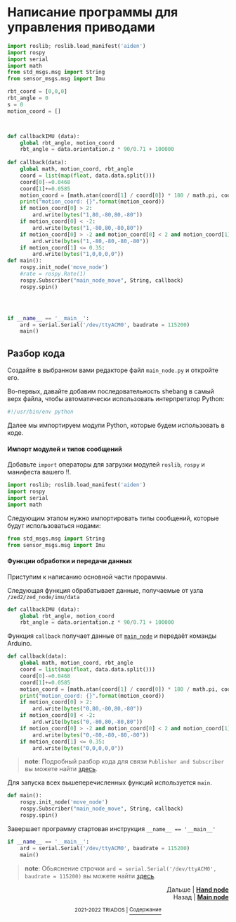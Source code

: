 # Написание программы для управления приводами

``` python
import roslib; roslib.load_manifest('aiden')
import rospy
import serial
import math
from std_msgs.msg import String
from sensor_msgs.msg import Imu

rbt_coord = [0,0,0]
rbt_angle = 0
s = 0
motion_coord = []



def callbackIMU (data):
	global rbt_angle, motion_coord
	rbt_angle = data.orientation.z * 90/0.71 + 100000
	
def callback(data):
	global math, motion_coord, rbt_angle 
	coord = list(map(float, data.data.split()))
	coord[0]-=0.0468
	coord[1]+=0.0585
	motion_coord = [math.atan(coord[1] / coord[0]) * 180 / math.pi, coord[0]]
	print("motion_coord: {}".format(motion_coord))
	if motion_coord[0] > 2:
		ard.write(bytes("1,80,-80,80,-80"))
	if motion_coord[0] < -2:
		ard.write(bytes("1,-80,80,-80,80"))
	if motion_coord[0] > -2 and motion_coord[0] < 2 and motion_coord[1] > 0.35:
		ard.write(bytes("1,-80,-80,-80,-80"))
	if motion_coord[1] <= 0.35:
		ard.write(bytes("1,0,0,0,0"))
def main():
	rospy.init_node('move_node')
	#rate = rospy.Rate(1)
	rospy.Subscriber("main_node_move", String, callback)
	rospy.spin()




if __name__ == '__main__':
	ard = serial.Serial('/dev/ttyACM0', baudrate = 115200)
	main()
```

## Разбор кода

Создайте в выбранном вами редакторе файл `main_node.py` и откройте его.

Во-первых, давайте добавим последовательность shebang в самый верх файла, чтобы автоматически использовать интерпретатор Python:
``` python
#!/usr/bin/env python
```
Далее мы импортируем модули Python, которые будем использовать в коде.

#### Импорт модулей и типов сообщений

Добавьте `import` операторы для загрузки модулей `roslib`, `rospy` и манифеста вашего !!.

``` python
import roslib; roslib.load_manifest('aiden')
import rospy
import serial
import math
```

Следующим этапом нужно импортировать типы сообщений, которые будут использоваться нодами:

``` python
from std_msgs.msg import String
from sensor_msgs.msg import Imu
```

#### Функции обработки и передачи данных 
Приступим к написанию основной части прораммы.

Следующая функция обрабатывает данные, получаемые от узла `/zed2/zed_node/imu/data`
``` python
def callbackIMU (data):
	global rbt_angle, motion_coord
	rbt_angle = data.orientation.z * 90/0.71 + 100000
```

Функция `callback` получает данные от [`main_node`](main_node.md) и передаёт команды Arduino.

``` python
def callback(data):
	global math, motion_coord, rbt_angle 
	coord = list(map(float, data.data.split()))
	coord[0]-=0.0468
	coord[1]+=0.0585
	motion_coord = [math.atan(coord[1] / coord[0]) * 180 / math.pi, coord[0]]
	print("motion_coord: {}".format(motion_coord))
	if motion_coord[0] > 2:
		ard.write(bytes("0,80,-80,80,-80"))
	if motion_coord[0] < -2:
		ard.write(bytes("0,-80,80,-80,80"))
	if motion_coord[0] > -2 and motion_coord[0] < 2 and motion_coord[1] > 0.35:
		ard.write(bytes("0,-80,-80,-80,-80"))
	if motion_coord[1] <= 0.35:
		ard.write(bytes("0,0,0,0,0"))
```

> **note**: Подробный разбор кода для связи `Publisher and Subscriber` вы можете найти [здесь](ros.md#publisher-и-subscriber).

Для запуска всех вышеперечисленных функций используется `main`.
``` python
def main():
	rospy.init_node('move_node')
	rospy.Subscriber("main_node_move", String, callback)
	rospy.spin()
```

Завершает программу стартовая инструкция `__name__ == '__main__'`
``` python
if __name__ == '__main__':
	ard = serial.Serial('/dev/ttyACM0', baudrate = 115200)
	main()
```

> **note**: Обьяснение строчки `ard = serial.Serial('/dev/ttyACM0', baudrate = 115200)` вы можете найти [здесь](arduino.md).

<p align="right">Дальше | <b><a href="hand_node.md">Hand node</a></b>
<br/>
Назад | <b><a href="main_node.md">Main node</a></b></p>
<p align="center"><sup>2021-2022 TRIADOS | </sup><a href="../README.md#содержание"><sup>Содержание</sup></a></p>
